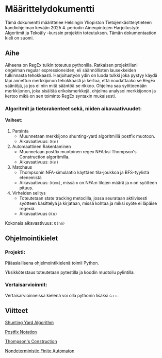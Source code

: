 # Määrittelydokumentti

Tämä dokumentti määrittelee Helsingin Yliopiston Tietojenkäsittelytieteen kandiohjelman kevään 2025 4. periodin Aineopintojen Harjoitustyö: Algoritmit ja Tekoäly -kurssin projektin toteutuksen. Tämän dokumentaation kieli on suomi.

## Aihe

Aiheena on RegEx tulkin toteutus pythonilla. Ratkaisen projektillani ongelman regular expressioneiden, eli säännöllisten lausekkeiden tulkinnasta tehokkaasti. Harjoitustyön ydin on luoda tulkki joka pystyy käydä läpi annettun merkkijonon tehokkaasti ja kertoa, että noudattaako se RegEx sääntöjä, ja jos ei niin mitä sääntöä se rikkoo. Ohjelma saa syötteenään merkkijonon, joka sisältää erikoismerkkejä, ohjelma analysoi merkkijonon ja kertoo mikä on sen toiminto RegEx syntaxin mukaisesti.

### Algoritmit ja tietorakenteet sekä, niiden aikavaativuudet:

#### Vaiheet:

1. Parsinta
   - Muunnetaan merkkijono shunting-yard algoritmillä postfix muotoon.
   - Aikavaativuus: `O(n)`
2. Automaattinen Rakentaminen
   - Muunnetaan postfix muotoinen regex NFA:ksi Thompson's Construction algoritmilla.
   - Aikavaativuus: `O(n)`
3. Matchaus
   - Thompsonin NFA-simulaatio käyttäen tila-joukkoa ja BFS-tyylistä etenemistä
   - Aikavaativuus: `O(nm)`, missä `n` on NFA:n tilojen määrä ja `m` on syötteen pituus.
4. Virheiden selitys
   - Toteutetaan state tracking metodilla, jossa seurataan aktiivisesti syötteen käsittelyä ja kirjataan, missä kohtaa ja miksi syöte ei läpäise regexiä.
   - Aikavaativuus `O(n)`

Kokonais aikavaativuus: `O(nm)`

## Ohjelmointikielet

### Projekti:

Pääasiallisena ohjelmointikielenä toimii Python.

Yksikkötestaus toteutetaan pytestilla ja koodin muotoilu pylintilla.

### Vertaisarvioinnit:

Vertaisarvioinneissa kielenä voi olla pythonin lisäksi c++.

## Viitteet

[Shunting Yard Algorithm](https://en.wikipedia.org/wiki/Shunting_yard_algorithm)

[Postfix Notation](https://simple.wikipedia.org/wiki/Postfix_notation)

[Thompson's Construction](https://en.wikipedia.org/wiki/Thompson%2527s_construction)

[Nondeterministic Finite Automaton](https://en.wikipedia.org/wiki/Nondeterministic_finite_automaton)
